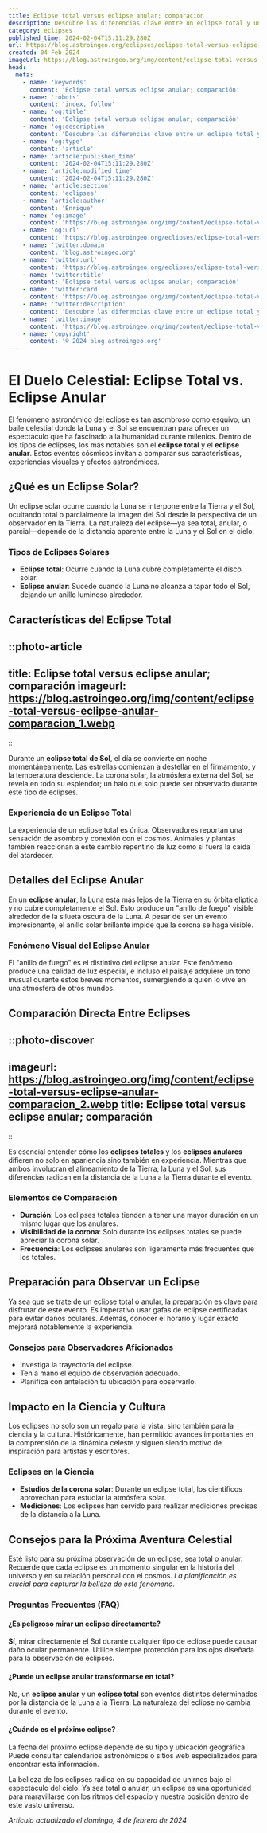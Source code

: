 ```yaml
---
title: Eclipse total versus eclipse anular; comparación
description: Descubre las diferencias clave entre un eclipse total y un eclipse anular. Aprende cómo se comparan estos fascinantes fenómenos astronómicos.
category: eclipses
published_time: 2024-02-04T15:11:29.280Z
url: https://blog.astroingeo.org/eclipses/eclipse-total-versus-eclipse-anular-comparacion
created: 04 Feb 2024
imageUrl: https://blog.astroingeo.org/img/content/eclipse-total-versus-eclipse-anular-comparacion_1.webp
head:
  meta:
    - name: 'keywords'
      content: 'Eclipse total versus eclipse anular; comparación'
    - name: 'robots'
      content: 'index, follow'
    - name: 'og:title'
      content: 'Eclipse total versus eclipse anular; comparación'
    - name: 'og:description'
      content: 'Descubre las diferencias clave entre un eclipse total y un eclipse anular. Aprende cómo se comparan estos fascinantes fenómenos astronómicos.'
    - name: 'og:type'
      content: 'article'
    - name: 'article:published_time'
      content: '2024-02-04T15:11:29.280Z'
    - name: 'article:modified_time'
      content: '2024-02-04T15:11:29.280Z'
    - name: 'article:section'
      content: 'eclipses'
    - name: 'article:author'
      content: 'Enrique'
    - name: 'og:image'
      content: 'https://blog.astroingeo.org/img/content/eclipse-total-versus-eclipse-anular-comparacion_1.webp'
    - name: 'og:url'
      content: 'https://blog.astroingeo.org/eclipses/eclipse-total-versus-eclipse-anular-comparacion'
    - name: 'twitter:domain'
      content: 'blog.astroingeo.org'
    - name: 'twitter:url'
      content: 'https://blog.astroingeo.org/eclipses/eclipse-total-versus-eclipse-anular-comparacion'
    - name: 'twitter:title'
      content: 'Eclipse total versus eclipse anular; comparación'
    - name: 'twitter:card'
      content: 'https://blog.astroingeo.org/img/content/eclipse-total-versus-eclipse-anular-comparacion_1.webp'
    - name: 'twitter:description'
      content: 'Descubre las diferencias clave entre un eclipse total y un eclipse anular. Aprende cómo se comparan estos fascinantes fenómenos astronómicos.'
    - name: 'twitter:image'
      content: 'https://blog.astroingeo.org/img/content/eclipse-total-versus-eclipse-anular-comparacion_1.webp'
    - name: 'copyright'
      content: '© 2024 blog.astroingeo.org'
---
```

# El Duelo Celestial: Eclipse Total vs. Eclipse Anular

El fenómeno astronómico del eclipse es tan asombroso como esquivo, un baile celestial donde la Luna y el Sol se encuentran para ofrecer un espectáculo que ha fascinado a la humanidad durante milenios. Dentro de los tipos de eclipses, los más notables son el **eclipse total** y el **eclipse anular**. Estos eventos cósmicos invitan a comparar sus características, experiencias visuales y efectos astronómicos.

## ¿Qué es un Eclipse Solar?

Un eclipse solar ocurre cuando la Luna se interpone entre la Tierra y el Sol, ocultando total o parcialmente la imagen del Sol desde la perspectiva de un observador en la Tierra. La naturaleza del eclipse—ya sea total, anular, o parcial—depende de la distancia aparente entre la Luna y el Sol en el cielo.

### Tipos de Eclipses Solares

* **Eclipse total**: Ocurre cuando la Luna cubre completamente el disco solar.
* **Eclipse anular**: Sucede cuando la Luna no alcanza a tapar todo el Sol, dejando un anillo luminoso alrededor.

## Características del Eclipse Total


::photo-article
---
title: Eclipse total versus eclipse anular; comparación
imageurl: https://blog.astroingeo.org/img/content/eclipse-total-versus-eclipse-anular-comparacion_1.webp
---
::



Durante un **eclipse total de Sol**, el día se convierte en noche momentáneamente. Las estrellas comienzan a destellar en el firmamento, y la temperatura desciende. La corona solar, la atmósfera externa del Sol, se revela en todo su esplendor; un halo que solo puede ser observado durante este tipo de eclipses.

### Experiencia de un Eclipse Total

La experiencia de un eclipse total es única. Observadores reportan una sensación de asombro y conexión con el cosmos. Animales y plantas también reaccionan a este cambio repentino de luz como si fuera la caída del atardecer.

## Detalles del Eclipse Anular

En un **eclipse anular**, la Luna está más lejos de la Tierra en su órbita elíptica y no cubre completamente el Sol. Esto produce un "anillo de fuego" visible alrededor de la silueta oscura de la Luna. A pesar de ser un evento impresionante, el anillo solar brillante impide que la corona se haga visible.

### Fenómeno Visual del Eclipse Anular

El "anillo de fuego" es el distintivo del eclipse anular. Este fenómeno produce una calidad de luz especial, e incluso el paisaje adquiere un tono inusual durante estos breves momentos, sumergiendo a quien lo vive en una atmósfera de otros mundos.

## Comparación Directa Entre Eclipses


::photo-discover
---
imageurl: https://blog.astroingeo.org/img/content/eclipse-total-versus-eclipse-anular-comparacion_2.webp
title: Eclipse total versus eclipse anular; comparación
---
::



Es esencial entender cómo los **eclipses totales** y los **eclipses anulares** difieren no solo en apariencia sino también en experiencia. Mientras que ambos involucran el alineamiento de la Tierra, la Luna y el Sol, sus diferencias radican en la distancia de la Luna a la Tierra durante el evento.

### Elementos de Comparación

* **Duración**: Los eclipses totales tienden a tener una mayor duración en un mismo lugar que los anulares.
* **Visibilidad de la corona**: Solo durante los eclipses totales se puede apreciar la corona solar.
* **Frecuencia**: Los eclipses anulares son ligeramente más frecuentes que los totales.

## Preparación para Observar un Eclipse

Ya sea que se trate de un eclipse total o anular, la preparación es clave para disfrutar de este evento. Es imperativo usar gafas de eclipse certificadas para evitar daños oculares. Además, conocer el horario y lugar exacto mejorará notablemente la experiencia.

### Consejos para Observadores Aficionados

* Investiga la trayectoria del eclipse.
* Ten a mano el equipo de observación adecuado.
* Planifica con antelación tu ubicación para observarlo.

## Impacto en la Ciencia y Cultura

Los eclipses no solo son un regalo para la vista, sino también para la ciencia y la cultura. Históricamente, han permitido avances importantes en la comprensión de la dinámica celeste y siguen siendo motivo de inspiración para artistas y escritores.

### Eclipses en la Ciencia

* **Estudios de la corona solar**: Durante un eclipse total, los científicos aprovechan para estudiar la atmósfera solar.
* **Mediciones**: Los eclipses han servido para realizar mediciones precisas de la distancia a la Luna.

## Consejos para la Próxima Aventura Celestial

Esté listo para su próxima observación de un eclipse, sea total o anular. Recuerde que cada eclipse es un momento singular en la historia del universo y en su relación personal con el cosmos. *La planificación es crucial para capturar la belleza de este fenómeno*.

### Preguntas Frecuentes (FAQ)

#### ¿Es peligroso mirar un eclipse directamente?

**Sí**, mirar directamente el Sol durante cualquier tipo de eclipse puede causar daño ocular permanente. Utilice siempre protección para los ojos diseñada para la observación de eclipses.

#### ¿Puede un eclipse anular transformarse en total?

No, un **eclipse anular** y un **eclipse total** son eventos distintos determinados por la distancia de la Luna a la Tierra. La naturaleza del eclipse no cambia durante el evento.

#### ¿Cuándo es el próximo eclipse?

La fecha del próximo eclipse depende de su tipo y ubicación geográfica. Puede consultar calendarios astronómicos o sitios web especializados para encontrar esta información.

La belleza de los eclipses radica en su capacidad de unirnos bajo el espectáculo del cielo. Ya sea total o anular, un eclipse es una oportunidad para maravillarse con los ritmos del espacio y nuestra posición dentro de este vasto universo.

_Artículo actualizado el domingo, 4 de febrero de 2024_